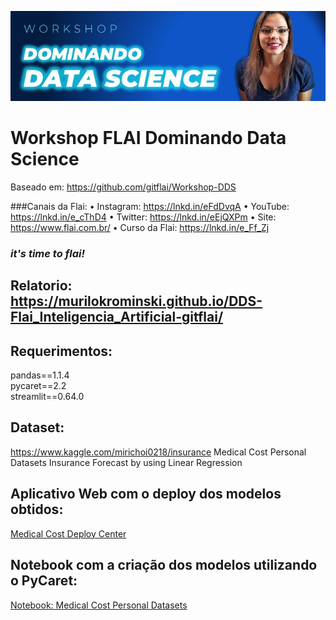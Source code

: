 ![alt text](https://github.com/MuriloKrominski/DDS-Flai_Inteligencia_Artificial-gitflai/blob/main/imagens/DDS-Flai1.jpg?raw=true)
# Workshop FLAI Dominando Data Science 
Baseado em: https://github.com/gitflai/Workshop-DDS

###Canais da Flai:
• Instagram: https://lnkd.in/eFdDvqA
• YouTube: https://lnkd.in/e_cThD4
• Twitter: https://lnkd.in/eEjQXPm
• Site: https://www.flai.com.br/
• Curso da Flai: https://lnkd.in/e_Ff_Zj

### *it's time to flai!*

## Relatorio: https://murilokrominski.github.io/DDS-Flai_Inteligencia_Artificial-gitflai/

## Requerimentos:
pandas==1.1.4<br>
pycaret==2.2<br>
streamlit==0.64.0<br>

## Dataset:
https://www.kaggle.com/mirichoi0218/insurance
Medical Cost Personal Datasets
Insurance Forecast by using Linear Regression

## Aplicativo Web com o deploy dos modelos obtidos:
[Medical Cost Deploy Center](https://share.streamlit.io/gitflai/workshop-dds/main/medical.py)

## Notebook com a criação dos modelos utilizando o PyCaret:
[Notebook: Medical Cost Personal Datasets](https://github.com/MuriloKrominski/DDS-Flai_Inteligencia_Artificial-gitflai/blob/main/Dados_de_Custos_Medicos.ipynb)
